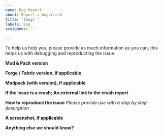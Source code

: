 ```yaml
---
name: Bug Report
about: Report a bug/crash
title: '[bug] '
labels: Bug
assignees: ''

---
```


To help us help you, please provide as much information as you can, this helps us with debugging and reproducting the issue.

**Mod & Pack version**

**Forge / Fabric version, if applicable**

**Modpack (with version), if applicable**

**If the issue is a crash; An external link to the crash report**

**How to reproduce the issue**
*Please provide use with a step by step description*

**A screenshot, if applicable**

**Anything else we should know?**
